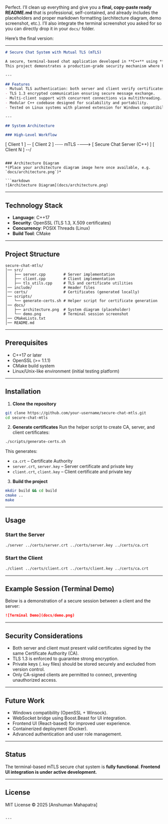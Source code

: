 Perfect. I’ll clean up everything and give you a **final, copy-paste ready README.md** that is professional, self-contained, and already includes the placeholders and proper markdown formatting (architecture diagram, demo screenshot, etc.).
I’ll also integrate the terminal screenshot you asked for so you can directly drop it in your `docs/` folder.

Here’s the final version:

---

```markdown
# Secure Chat System with Mutual TLS (mTLS)

A secure, terminal-based chat application developed in **C++** using **mutual TLS (mTLS)** with OpenSSL.  
This project demonstrates a production-grade security mechanism where both client and server authenticate each other using digital certificates, ensuring **confidentiality, authenticity, and integrity** of all communications.

---

## Features
- Mutual TLS authentication: both server and client verify certificates.  
- TLS 1.3 encrypted communication ensuring secure message exchange.  
- Multi-client support with concurrent connections via multithreading.  
- Modular C++ codebase designed for scalability and portability.  
- Tested on Linux systems with planned extension for Windows compatibility.  

---

## System Architecture

### High-Level Workflow
```

\[ Client 1 ] --
\[ Client 2 ] ---- mTLS ----> \[ Secure Chat Server (C++) ]
\[ Client N ] --/

````

### Architecture Diagram
*(Place your architecture diagram image here once available, e.g. `docs/architecture.png`)*  

```markdown
![Architecture Diagram](docs/architecture.png)
````

---

## Technology Stack

* **Language**: C++17
* **Security**: OpenSSL (TLS 1.3, X.509 certificates)
* **Concurrency**: POSIX Threads (Linux)
* **Build Tool**: CMake

---

## Project Structure

```
secure-chat-mtls/
│── src/
│   ├── server.cpp        # Server implementation
│   ├── client.cpp        # Client implementation
│   ├── tls_utils.cpp     # TLS and certificate utilities
│── include/              # Header files
│── certs/                # Certificates (generated locally)
│── scripts/
│   └── generate-certs.sh # Helper script for certificate generation
│── docs/
│   ├── architecture.png  # System diagram (placeholder)
│   └── demo.png          # Terminal session screenshot
│── CMakeLists.txt
│── README.md
```

---

## Prerequisites

* C++17 or later
* OpenSSL (>= 1.1.1)
* CMake build system
* Linux/Unix-like environment (initial testing platform)

---

## Installation

1. **Clone the repository**

```bash
git clone https://github.com/your-username/secure-chat-mtls.git
cd secure-chat-mtls
```

2. **Generate certificates**
   Run the helper script to create CA, server, and client certificates:

```bash
./scripts/generate-certs.sh
```

This generates:

* `ca.crt` – Certificate Authority
* `server.crt`, `server.key` – Server certificate and private key
* `client.crt`, `client.key` – Client certificate and private key

3. **Build the project**

```bash
mkdir build && cd build
cmake ..
make
```

---

## Usage

### Start the Server

```bash
./server ../certs/server.crt ../certs/server.key ../certs/ca.crt
```

### Start the Client

```bash
./client ../certs/client.crt ../certs/client.key ../certs/ca.crt
```

---

## Example Session (Terminal Demo)

Below is a demonstration of a secure session between a client and the server:

```markdown
![Terminal Demo](docs/demo.png)
```

---

## Security Considerations

* Both server and client must present valid certificates signed by the same Certificate Authority (CA).
* TLS 1.3 is enforced to guarantee strong encryption.
* Private keys (`.key` files) should be stored securely and excluded from version control.
* Only CA-signed clients are permitted to connect, preventing unauthorized access.

---

## Future Work

* Windows compatibility (OpenSSL + Winsock).
* WebSocket bridge using Boost.Beast for UI integration.
* Frontend UI (React-based) for improved user experience.
* Containerized deployment (Docker).
* Advanced authentication and user role management.

---

## Status

The terminal-based mTLS secure chat system is **fully functional**.
**Frontend UI integration is under active development.**

---

## License

MIT License © 2025 \[Anshuman Mahapatra]

```

---


